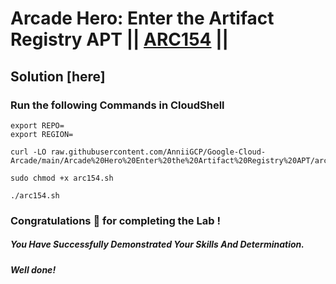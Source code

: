 # Arcade Hero: Enter the Artifact Registry APT || [ARC154](https://www.cloudskillsboost.google/focuses/89727?parent=catalog) ||

## Solution [here] 

### Run the following Commands in CloudShell

```
export REPO=
export REGION=
```
```
curl -LO raw.githubusercontent.com/AnniiGCP/Google-Cloud-Arcade/main/Arcade%20Hero%20Enter%20the%20Artifact%20Registry%20APT/arc154.sh

sudo chmod +x arc154.sh

./arc154.sh
```

### Congratulations 🎉 for completing the Lab !

##### *You Have Successfully Demonstrated Your Skills And Determination.*

#### *Well done!*

 

 
